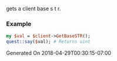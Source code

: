 gets a client base s t r.
### Example

```perl
my $val = $client->GetBaseSTR();
quest::say($val); # Returns uint
```


Generated On 2018-04-29T00:30:15-07:00